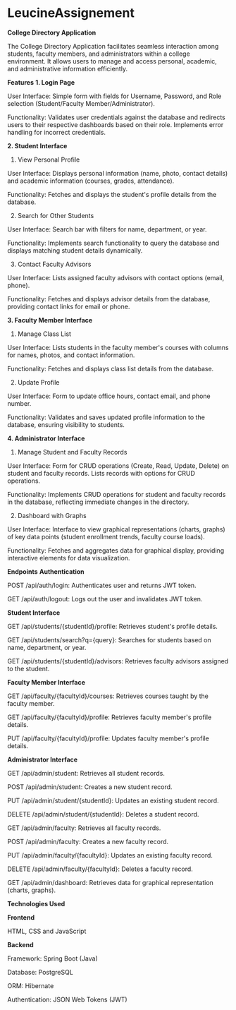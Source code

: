 # LeucineAssignement

**College Directory Application**

The College Directory Application facilitates seamless interaction among students, faculty members, and administrators within a college environment. It allows users to manage and access personal, academic, and administrative information efficiently.

**Features**
**1. Login Page**

User Interface: Simple form with fields for Username, Password, and Role selection (Student/Faculty Member/Administrator).

Functionality: Validates user credentials against the database and redirects users to their respective dashboards based on their role. Implements error handling for incorrect credentials.

**2. Student Interface**
1. View Personal Profile

User Interface: Displays personal information (name, photo, contact details) and academic information (courses, grades, attendance).

Functionality: Fetches and displays the student's profile details from the database.

2. Search for Other Students

User Interface: Search bar with filters for name, department, or year.

Functionality: Implements search functionality to query the database and displays matching student details dynamically.

3. Contact Faculty Advisors

User Interface: Lists assigned faculty advisors with contact options (email, phone).

Functionality: Fetches and displays advisor details from the database, providing contact links for email or phone.

**3. Faculty Member Interface**

1. Manage Class List

User Interface: Lists students in the faculty member's courses with columns for names, photos, and contact information.

Functionality: Fetches and displays class list details from the database.

2. Update Profile

User Interface: Form to update office hours, contact email, and phone number.

Functionality: Validates and saves updated profile information to the database, ensuring visibility to students.

**4. Administrator Interface**

1. Manage Student and Faculty Records

User Interface: Form for CRUD operations (Create, Read, Update, Delete) on student and faculty records. Lists records with options for CRUD operations.

Functionality: Implements CRUD operations for student and faculty records in the database, reflecting immediate changes in the directory.

2. Dashboard with Graphs

User Interface: Interface to view graphical representations (charts, graphs) of key data points (student enrollment trends, faculty course loads).

Functionality: Fetches and aggregates data for graphical display, providing interactive elements for data visualization.

**Endpoints**
**Authentication**

POST /api/auth/login: Authenticates user and returns JWT token.

GET /api/auth/logout: Logs out the user and invalidates JWT token.

**Student Interface**

GET /api/students/{studentId}/profile: Retrieves student's profile details.

GET /api/students/search?q={query}: Searches for students based on name, department, or year.

GET /api/students/{studentId}/advisors: Retrieves faculty advisors assigned to the student.

**Faculty Member Interface**

GET /api/faculty/{facultyId}/courses: Retrieves courses taught by the faculty member.

GET /api/faculty/{facultyId}/profile: Retrieves faculty member's profile details.

PUT /api/faculty/{facultyId}/profile: Updates faculty member's profile details.

**Administrator Interface**

GET /api/admin/student: Retrieves all student records.

POST /api/admin/student: Creates a new student record.

PUT /api/admin/student/{studentId}: Updates an existing student record.

DELETE /api/admin/student/{studentId}: Deletes a student record.

GET /api/admin/faculty: Retrieves all faculty records.

POST /api/admin/faculty: Creates a new faculty record.

PUT /api/admin/faculty/{facultyId}: Updates an existing faculty record.

DELETE /api/admin/faculty/{facultyId}: Deletes a faculty record.

GET /api/admin/dashboard: Retrieves data for graphical representation (charts, graphs).



**Technologies Used**

**Frontend**

HTML, CSS and JavaScript

**Backend**

Framework: Spring Boot (Java)

Database: PostgreSQL

ORM: Hibernate

Authentication: JSON Web Tokens (JWT)
